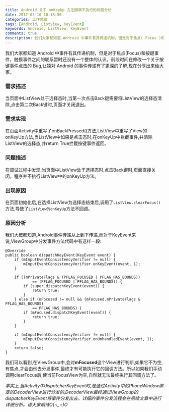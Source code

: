 ```yaml
---
title: Android 关于 onKeyUp 方法回调不执行的问题分析
date: 2017-03-10 10:18:56
categories: 工作总结
tags: [Android, ListView, KeyEvent]
keywords: Android, ListView, KeyEvent
comments: true
description: 我们大家都知道 Android 中事件有其传递机制，但是对于焦点( Focus )和按键事件，触摸事件之间的联系暂时还没有一个整体的认识。前段时间在修改一个关于按键事件点击的 Bug,让猿对 Android 的事件传递有了更深的了解,现在分享出来给大家。
---
```


我们大家都知道 Android 中事件有其传递机制，但是对于焦点(Focus)和按键事件，触摸事件之间的联系暂时还没有一个整体的认识。前段时间在修改一个关于按键事件点击的 Bug,让猿对 Android 的事件传递有了更深的了解,现在分享出来给大家。

### 需求描述
当页面中ListView处于选择态时,当第一次点击Back键需要将ListView的选择态清除,点击第二次Back键时,页面才关闭退出。

### 需求实现
在页面Activity中重写了onBackPressed()方法,ListView中重写了View的onKeyUp方法,当ListView中如果是点击态时,在onKeyUp中拦截事件,并清除ListView的选择态,并return True拦截按键事件返回。

### 问题描述
在调试过程中发现:当页面中ListView处于选择态时,点击Back键时,页面直接关闭。程序并不执行ListView中的onKeyUp方法。

### 出现原因
在页面初始化后,在选择ListView为选择态结束后,调用了`ListView.clearFocus()`方法,导致了`ListView的onKeyUp`方法不回调。

### 原因分析
我们大概都知道,Android事件传递从上到下传递,而对于KeyEvent来说,ViewGroup中分发事件方法代码中有这样一段:

    @Override
    public boolean dispatchKeyEvent(KeyEvent event) {
        if (mInputEventConsistencyVerifier != null) {
            mInputEventConsistencyVerifier.onKeyEvent(event, 1);
        }

        if ((mPrivateFlags & (PFLAG_FOCUSED | PFLAG_HAS_BOUNDS))
                == (PFLAG_FOCUSED | PFLAG_HAS_BOUNDS)) {
            if (super.dispatchKeyEvent(event)) {
                return true;
            }
        } else if (mFocused != null && (mFocused.mPrivateFlags & PFLAG_HAS_BOUNDS)
                == PFLAG_HAS_BOUNDS) {
            if (mFocused.dispatchKeyEvent(event)) {
                return true;
            }
        }

        if (mInputEventConsistencyVerifier != null) {
            mInputEventConsistencyVerifier.onUnhandledEvent(event, 1);
        }
        return false;
    }

我们可以看到,在ViewGroup中,会对**mFocused**这个View进行判断,如果它不为空,有焦点,才会由他去分发事件,最终才有可能执行它的回调方法。所以如果我们手动调用clearFocus后,使当前FocusView为空,自然就无法最终执行其回调方法了。

*事实上,当Activity中dispatcherKeyEvent时,是通过Activity中的PhoneWindow绑定的DecoderView进行分发的,DecoderView最终通过ViewGroup的dispatcherKeyEvent将事件分发出去。详细的事件分发流程会在后续文章中进行详细分析。请大家期待O(∩_∩)O*
